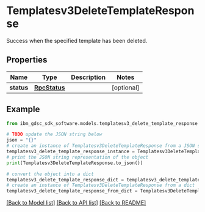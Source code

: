 # Templatesv3DeleteTemplateResponse

Success when the specified template has been deleted.

## Properties

Name | Type | Description | Notes
------------ | ------------- | ------------- | -------------
**status** | [**RpcStatus**](RpcStatus.md) |  | [optional] 

## Example

```python
from ibm_gdsc_sdk_software.models.templatesv3_delete_template_response import Templatesv3DeleteTemplateResponse

# TODO update the JSON string below
json = "{}"
# create an instance of Templatesv3DeleteTemplateResponse from a JSON string
templatesv3_delete_template_response_instance = Templatesv3DeleteTemplateResponse.from_json(json)
# print the JSON string representation of the object
print(Templatesv3DeleteTemplateResponse.to_json())

# convert the object into a dict
templatesv3_delete_template_response_dict = templatesv3_delete_template_response_instance.to_dict()
# create an instance of Templatesv3DeleteTemplateResponse from a dict
templatesv3_delete_template_response_from_dict = Templatesv3DeleteTemplateResponse.from_dict(templatesv3_delete_template_response_dict)
```
[[Back to Model list]](../README.md#documentation-for-models) [[Back to API list]](../README.md#documentation-for-api-endpoints) [[Back to README]](../README.md)


